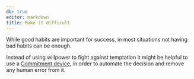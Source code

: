 ```yaml
---
db: true
editor: markdown
title: Make it difficult
---
```


While good habits are important for success, in most situations not
having bad habits can be enough.

Instead of using willpower to fight against temptation it might be
helpful to use a [Commitment device](/database/commitment_device), in order to
automate the decision and remove any human error from it.
